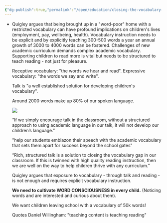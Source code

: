 ```yaml
---
{"dg-publish":true,"permalink":"/open/education/closing-the-vocabulary-gap/","dgHomeLink":true,"dgPassFrontmatter":false}
---
```




- Quigley argues that being brought up in a "word-poor" home with a restricted vocabulary can have profound implications on children's lives (employment, pay, wellbeing, health). Vocabulary instruction needs to be explicit and by explicitly teaching 300-500 words a year an annual growth of 3000 to 4000 words can be fostered. Challenges of new academic curriculum demands complex academic vocabulary. Supporting children to read more is vital but needs to be structured to teach reading - not just for pleasure.
  
  
  
  
  
  
  
  
  Receptive vocabulary: "the words we hear and read".
  Expressive vocabulary: "the words we say and write".
  
  Talk is "a well established solution for developing children's vocabulary".
  
  Around 2000 words make up 80% of our spoken language.
  
  ![](Pasted%20image%2020210918060138.png)
  
  “If we simply encourage talk in the classroom, without a structured approach to using academic language in our talk, it will not develop our children’s language.”
  
  "help our students emblazon their speech with the academic vocabulary that sets them apart for success beyond the school gates"
  
  “Rich, structured talk is a solution to closing the vocabulary gap in our classroom. If this is twinned with high quality reading instruction, then we are well on the way to help children thrive with any curriculum.”
  
  Quigley argues that exposure to vocabulary - through talk and reading - is not enough and requires explicit vocabulary instruction.
  
  **We need to cultivate WORD CONSCIOUSNESS in every child.** (Noticing words and are interested and curious about them).
  
  We want children leaving school with a vocabulary of 50k words!
  
  Quotes Daniel Willingham: "teaching content is teaching reading"